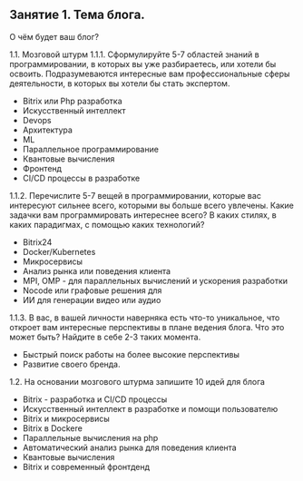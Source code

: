 ## Занятие 1. Тема блога.
О чём будет ваш блог?

1.1. Мозговой штурм
1.1.1. Сформулируйте 5-7 областей знаний в программировании, в которых вы уже разбираетесь, или хотели бы освоить.
Подразумеваются интересные вам профессиональные сферы деятельности, в которых вы хотели бы стать экспертом.
- Bitrix или Php разработка
- Искусственный интеллект
- Devops 
- Архитектура
- ML
- Параллельное программирование
- Квантовые вычисления
- Фронтенд
- CI/CD процессы в разработке

1.1.2. Перечислите 5-7 вещей в программировании, которые вас интересуют сильнее всего, которыми вы больше всего увлечены.
Какие задачки вам программировать интереснее всего? В каких стилях, в каких парадигмах, с помощью каких технологий?
- Bitrix24
- Docker/Kubernetes
- Микросервисы
- Анализ рынка или поведения клиента
- MPI, OMP - для параллельных вычислений и ускорения разработки
- Nocode или графовые решения для  
- ИИ для генерации видео или аудио

1.1.3. В вас, в вашей личности наверняка есть что-то уникальное, что откроет вам интересные перспективы в плане ведения блога. 
Что это может быть? Найдите в себе 2-3 таких момента.
- Быстрый поиск работы на более высокие перспективы
- Развитие своего бренда.

1.2. На основании мозгового штурма запишите 10 идей для блога
- Bitrix - разработка и CI/CD процессы
- Искусственный интеллект в разработке и помощи пользователю
- Bitrix и микросервисы
- Bitrix в Dockere
- Параллельные вычисления на php
- Автоматический анализ рынка для поведения клиента
- Квантовые вычисления
- Bitrix и современный фронтденд